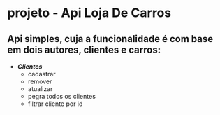 # projeto - Api Loja De Carros

## Api simples, cuja a funcionalidade é com base em dois autores, clientes e carros:

- ***Clientes***
  - cadastrar
  - remover
  - atualizar
  - pegra todos os clientes
  - filtrar cliente por id
  
